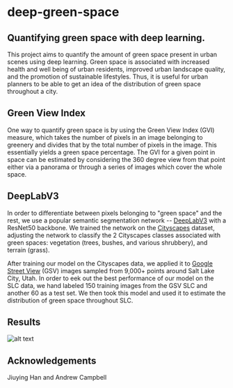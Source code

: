 # deep-green-space

## Quantifying green space with deep learning.

This project aims to quantify the amount of green space present in urban scenes using deep learning.  Green space is associated with increased health and well being of urban residents, improved urban landscape quality, and the promotion of sustainable lifestyles. Thus, it is useful for urban planners to be able to get an idea of the distribution of green space throughout a city.

## Green View Index
One way to quantify green space is by using the Green View Index (GVI) measure, which takes the number of pixels in an image belonging to greenery and divides that by the total number of pixels in the image. This essentially yields a green space percentage. The GVI for a given point in space can be estimated by considering the 360 degree view from that point either via a panorama or through a series of images which cover the whole space. 

## DeepLabV3
In order to differentiate between pixels belonging to "green space" and the rest, we use a popular semantic segmentation network -- [DeepLabV3](https://arxiv.org/abs/1706.05587) with a ResNet50 backbone. We trained the network on the [Cityscapes](https://www.cityscapes-dataset.com/) dataset, adjusting the network to classify the 2 Cityscapes classes associated with green spaces: vegetation (trees, bushes, and various shrubbery), and terrain (grass).

After training our model on the Cityscapes data, we applied it to [Google Street View](https://developers.google.com/maps/documentation/streetview/overview) (GSV) images sampled from 9,000+ points around Salt Lake City, Utah. In order to eek out the best performance of our model on the SLC data, we hand labeled 150 training images from the GSV SLC and another 60 as a test set. We then took this model and used it to estimate the distribution of green space throughout SLC.

## Results


![alt text](https://github.com/mkcyoung/deep-green-space/figs/targets_labels.png?raw=true)





## Acknowledgements 
Jiuying Han and Andrew Campbell

